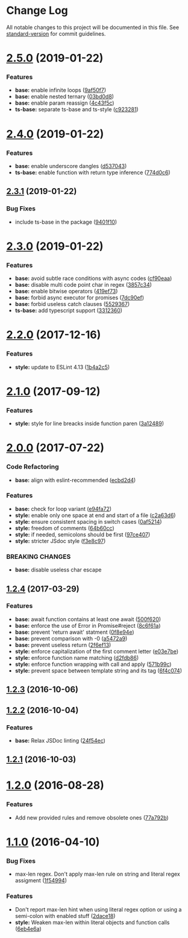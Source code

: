 # Change Log

All notable changes to this project will be documented in this file. See [standard-version](https://github.com/conventional-changelog/standard-version) for commit guidelines.

<a name="2.5.0"></a>
# [2.5.0](https://github.com/Conaclos/eslint-config-conaclos/compare/v2.4.0...v2.5.0) (2019-01-22)


### Features

* **base:** enable infinite loops ([9af50f7](https://github.com/Conaclos/eslint-config-conaclos/commit/9af50f7))
* **base:** enable nested ternary ([03bd0d8](https://github.com/Conaclos/eslint-config-conaclos/commit/03bd0d8))
* **base:** enable param reassign ([4c43f5c](https://github.com/Conaclos/eslint-config-conaclos/commit/4c43f5c))
* **ts-base:** separate ts-base and ts-style ([c923281](https://github.com/Conaclos/eslint-config-conaclos/commit/c923281))



<a name="2.4.0"></a>
# [2.4.0](https://github.com/Conaclos/eslint-config-conaclos/compare/v2.3.1...v2.4.0) (2019-01-22)


### Features

* **base:** enable underscore dangles ([d537043](https://github.com/Conaclos/eslint-config-conaclos/commit/d537043))
* **ts-base:** enable function with return type inference ([774d0c6](https://github.com/Conaclos/eslint-config-conaclos/commit/774d0c6))



<a name="2.3.1"></a>
## [2.3.1](https://github.com/Conaclos/eslint-config-conaclos/compare/v2.3.0...v2.3.1) (2019-01-22)


### Bug Fixes

* include ts-base in the package ([9401f10](https://github.com/Conaclos/eslint-config-conaclos/commit/9401f10))



<a name="2.3.0"></a>
# [2.3.0](https://github.com/Conaclos/eslint-config-conaclos/compare/v2.2.0...v2.3.0) (2019-01-22)


### Features

* **base:** avoid subtle race conditions with async codes ([cf90eaa](https://github.com/Conaclos/eslint-config-conaclos/commit/cf90eaa))
* **base:** disable multi code point char in regex ([3857c34](https://github.com/Conaclos/eslint-config-conaclos/commit/3857c34))
* **base:** enable bitwise operators ([419ef73](https://github.com/Conaclos/eslint-config-conaclos/commit/419ef73))
* **base:** forbid async executor for promises ([7dc90ef](https://github.com/Conaclos/eslint-config-conaclos/commit/7dc90ef))
* **base:** forbid useless catch clauses ([5529367](https://github.com/Conaclos/eslint-config-conaclos/commit/5529367))
* **ts-base:** add typescript support ([3312360](https://github.com/Conaclos/eslint-config-conaclos/commit/3312360))



<a name="2.2.0"></a>
# [2.2.0](https://github.com/Conaclos/eslint-config-conaclos/compare/v2.1.0...v2.2.0) (2017-12-16)


### Features

* **style:** update to ESLint 4.13 ([1b4a2c5](https://github.com/Conaclos/eslint-config-conaclos/commit/1b4a2c5))



<a name="2.1.0"></a>
# [2.1.0](https://github.com/Conaclos/eslint-config-conaclos/compare/v2.0.0...v2.1.0) (2017-09-12)


### Features

* **style:** style for line breacks inside function paren ([3a12489](https://github.com/Conaclos/eslint-config-conaclos/commit/3a12489))



<a name="2.0.0"></a>
# [2.0.0](https://github.com/Conaclos/eslint-config-conaclos/compare/v1.2.4...v2.0.0) (2017-07-22)


### Code Refactoring

* **base:** align with eslint-recommended ([ecbd2d4](https://github.com/Conaclos/eslint-config-conaclos/commit/ecbd2d4))


### Features

* **base:** check for loop variant ([e94fa72](https://github.com/Conaclos/eslint-config-conaclos/commit/e94fa72))
* **style:** enable only one space at end and start of a file ([c2a63d6](https://github.com/Conaclos/eslint-config-conaclos/commit/c2a63d6))
* **style:** ensure consistent spacing in switch cases ([0af5214](https://github.com/Conaclos/eslint-config-conaclos/commit/0af5214))
* **style:** freedom of comments ([64b60cc](https://github.com/Conaclos/eslint-config-conaclos/commit/64b60cc))
* **style:** if needed, semicolons should be first ([97ce407](https://github.com/Conaclos/eslint-config-conaclos/commit/97ce407))
* **style:** stricter JSdoc style ([f3e8c97](https://github.com/Conaclos/eslint-config-conaclos/commit/f3e8c97))


### BREAKING CHANGES

* **base:** disable useless char escape



<a name="1.2.4"></a>
## [1.2.4](https://github.com/Conaclos/eslint-config-conaclos/compare/v1.2.3...v1.2.4) (2017-03-29)


### Features

* **base:** await function contains at least one await ([500f620](https://github.com/Conaclos/eslint-config-conaclos/commit/500f620))
* **base:** enforce the use of Error in Promise#reject ([8c6f61a](https://github.com/Conaclos/eslint-config-conaclos/commit/8c6f61a))
* **base:** prevent 'return await' statment ([0f8e94e](https://github.com/Conaclos/eslint-config-conaclos/commit/0f8e94e))
* **base:** prevent comparison with -0 ([a5472a9](https://github.com/Conaclos/eslint-config-conaclos/commit/a5472a9))
* **base:** prevent useless return ([2f6ef13](https://github.com/Conaclos/eslint-config-conaclos/commit/2f6ef13))
* **style:** enforce capitalization of the first comment letter ([e03e7be](https://github.com/Conaclos/eslint-config-conaclos/commit/e03e7be))
* **style:** enforce function name matching ([d2fdb86](https://github.com/Conaclos/eslint-config-conaclos/commit/d2fdb86))
* **style:** enforce function wrapping with call and apply ([571b99c](https://github.com/Conaclos/eslint-config-conaclos/commit/571b99c))
* **style:** prevent space between template string and its tag ([6f4c074](https://github.com/Conaclos/eslint-config-conaclos/commit/6f4c074))



<a name="1.2.3"></a>
## [1.2.3](https://github.com/Conaclos/eslint-config-conaclos/compare/v1.2.2...v1.2.3) (2016-10-06)



<a name="1.2.2"></a>
## [1.2.2](https://github.com/Conaclos/eslint-config-conaclos/compare/v1.2.1...v1.2.2) (2016-10-04)


### Features

* **base:** Relax JSDoc linting ([24f54ec](https://github.com/Conaclos/eslint-config-conaclos/commit/24f54ec))



<a name="1.2.1"></a>
## [1.2.1](https://github.com/Conaclos/eslint-config-conaclos/compare/v1.2.0...v1.2.1) (2016-10-03)



<a name="1.2.0"></a>
# [1.2.0](https://github.com/Conaclos/eslint-config-conaclos/compare/v1.1.0...v1.2.0) (2016-08-28)


### Features

* Add new provided rules and remove obsolete ones ([77a792b](https://github.com/Conaclos/eslint-config-conaclos/commit/77a792b))



<a name="1.1.0"></a>
# [1.1.0](https://github.com/Conaclos/eslint-config-conaclos/compare/v1.0.0...v1.1.0) (2016-04-10)


### Bug Fixes

* max-len regex. Don't apply max-len rule on string and literal regex assigment ([1f54994](https://github.com/Conaclos/eslint-config-conaclos/commit/1f54994))


### Features

* Don't report max-len hint when using literal regex option or using a semi-colon with enabled stuff ([2dace18](https://github.com/Conaclos/eslint-config-conaclos/commit/2dace18))
* **style:** Weaken max-len within literal objects and function calls ([6eb4e6a](https://github.com/Conaclos/eslint-config-conaclos/commit/6eb4e6a))
